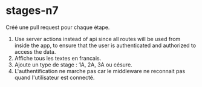 # stages-n7

Créé une pull request pour chaque étape.

1. Use server actions instead of  api since all routes will be used from inside the app, to ensure that the user is authenticated and authorized to access the data.
2. Affiche tous les textes en francais.
3. Ajoute un type de stage : 1A, 2A, 3A ou césure.
4. L'authentification ne marche pas car le middleware ne reconnait pas quand l'utilisateur est connecté.
